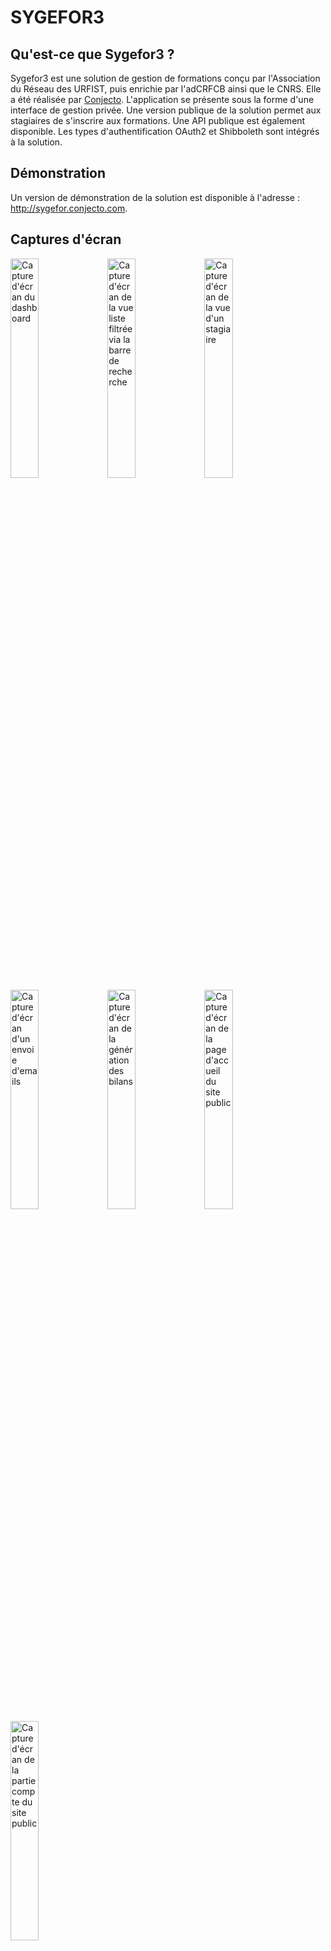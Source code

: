 SYGEFOR3
========================

Qu'est-ce que Sygefor3 ?
-----------------

Sygefor3 est une solution de gestion de formations conçu par l'Association du Réseau des URFIST, puis enrichie par l'adCRFCB ainsi que le CNRS. Elle a été réalisée par [Conjecto](http://www.conjecto.com/).
L'application se présente sous la forme d'une interface de gestion privée. Une version publique de la solution permet aux stagiaires de s'inscrire aux formations.
Une API publique est également disponible. Les types d'authentification OAuth2 et Shibboleth sont intégrés à la solution.

Démonstration
-----------------

Un version de démonstration de la solution est disponible à l'adresse : http://sygefor.conjecto.com.


Captures d'écran
-----------------

<img src="https://raw.githubusercontent.com/conjecto/sygefor/master/assets/screen-dashboard.png?raw=true" title="Capture d'écran du dashboard" width="30%"/>
<img src="https://raw.githubusercontent.com/conjecto/sygefor/master/assets/screen-list-searchbar.png?raw=true" title="Capture d'écran de la vue liste filtrée via la barre de recherche" width="30%"/>
<img src="https://raw.githubusercontent.com/conjecto/sygefor/master/assets/screen-trainee.png?raw=true" title="Capture d'écran de la vue d'un stagiaire" width="30%"/>
<img src="https://raw.githubusercontent.com/conjecto/sygefor/master/assets/screen-mailing.png?raw=true" title="Capture d'écran d'un envoie d'emails" width="30%"/>
<img src="https://raw.githubusercontent.com/conjecto/sygefor/master/assets/screen-summary.png?raw=true" title="Capture d'écran de la génération des bilans" width="30%"/>
<img src="https://raw.githubusercontent.com/conjecto/sygefor/develop/assets/screen-front-home.png?raw=true" title="Capture d'écran de la page d'accueil du site public" width="30%"/>
<img src="https://raw.githubusercontent.com/conjecto/sygefor/develop/assets/screen-front-profilehome.png?raw=true" title="Capture d'écran de la partie compte du site public" width="30%"/>

Configuration requise
------------

### PHP

* version 5.3.9 minimum (sauf 5.3.16)
* extensions :
    * json
    * ctype
* modules :
    * pdo_mysql
    * openssl
    * apc
    * mbstring
    * curl
    * fileinfo
    
### MySQL

version 5.0 minimum

### ElasticSearch

Sygefor3 s'appuie sur un serveur [ElasticSearch](http://www.elasticsearch.org/) qui gère l'indexation de l'ensemble 
des éléments.

* version 2.0 minimum

### Unoconv

La génération des PDF lors d'un publipostage est rendue possible grâce à la librairie [Unoconv](https://github.com/dagwieers/unoconv) 
qui doit donc être installée sur le serveur.

### Accès interactif

Sygefor3 est livré avec un outil en ligne de commande qui permet d'automatiser certaines opérations d'installation et 
de maintenance. Il faut donc un accès interactif du type SSH.

### Certificat SSL

Il est fortemment recommandé d'installer un certificat SSL et d'utiliser HTTPS pour l'ensemble des communications avec l'application.

### Shibboleth

Sygefor3 utilise la Fédération d'identité Education-Recherche de Renater pour permettre aux stagiaires de s'inscrire, au travers
du protocole Shibboleth. Il faut donc installer un Service Provider sur le serveur et le déclarer auprés de Renater :

[Installation d'un SP Shibboleth](https://services.renater.fr/federation/docs/installation/sp#test_dans_la_federation_de_test)

Installation
------------

### Prérequis

- Composer installé : http://www.coolcoyote.net/php-mysql/installation-de-composer-sous-linux-et-windows
- Openssl installé
- Node.js (et npm) installé
- Visual Studio Redistributables installé
- wkhtmltopdf installé (pour générer des pdf)
- Rewrite module activé

### Le projet

- git clone https://github.com/sygefor/sygefor.git
- cd sygefor
- composer install
    - Renseigner les paramètres symfony
- npm install
- napa
- php app/console doctrine:database:create
- php app/console doctrine:schema:create
- php app/console doctrine:fixtures:load (pour générer quelques données initiales)
- gulp build
- php app/console server:run 127.0.0.1:8000
- Se rendre sur localhost:8000 avec votre navigateur

### Etendre le projet

Le coeur de Sygefor3 est intégré dans les vendors du projet. Ce coeur déclare des classes et des controlleurs abstraits. Vous devez étendre
ces classes et controlleurs pour faire fonctionner l'application.
Le bundle MyCompany intègre ces extentions. Vous pourrez comprendre comment étendre Sygefor3 en regardant ce bundle.

Vous pouvez également adapter l'interface privée de gestion en modifiant les templates AngularJS contenus dans le répertoire MyCompany/Resources/public/ng.
Le module FrontBundle intègre une version publique et allégée de Sygefor permettant aux stagiaires de s'inscrire aux différents stages.
Vous pourrez aussi retrouver un module Bilan basé sur ElasticSearch.